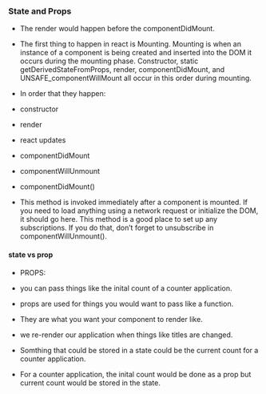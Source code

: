 ### State and Props

- The render would happen before the componentDidMount.
- The first thing to happen in react is Mounting. Mounting is when an instance of a component is being created and inserted into the DOM it occurs during the mounting phase. Constructor, static getDerivedStateFromProps, render, componentDidMount, and UNSAFE_componentWillMount all occur in this order during mounting.

- In order that they happen:
- constructor
- render
- react updates
- componentDidMount
- componentWillUnmount

- componentDidMount()
- This method is invoked immediately after a component is mounted. If you need to load anything using a network request or initialize the DOM, it should go here. This method is a good place to set up any subscriptions. If you do that, don’t forget to unsubscribe in componentWillUnmount().

#### state vs prop

- PROPS:
- you can pass things like the inital count of a counter application.
- props are used for things you would want to pass like a function.
- They are what you want your component to render like.
- we re-render our application when things like titles are changed.
- Somthing that could be stored in a state could be the current count for a counter application.

- For a counter application, the inital count would be done as a prop but current count would be stored in the state.
